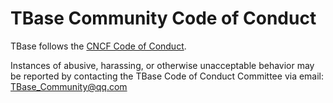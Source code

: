 # TBase Community Code of Conduct
TBase follows the [CNCF Code of Conduct](https://github.com/cncf/foundation/blob/master/code-of-conduct.md).


Instances of abusive, harassing, or otherwise unacceptable behavior may be reported by contacting the TBase Code of Conduct Committee via email: TBase_Community@qq.com